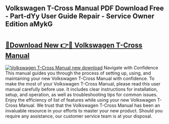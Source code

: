 ## Volkswagen T-Cross Manual PDF Download Free - Part-dYy User Guide Repair - Service Owner Edition aMykG

# <h2><a href="http://cf11097.oget.top/?id=Volkswagen+T-Cross+Manual">🔗Download New 👉🔴 Volkswagen T-Cross Manual</a></h2>

[![Volkswagen T-Cross Manual new download](https://i.imgur.com/5g1atiW.png)](http://cf11097.oget.top/?id=Volkswagen+T-Cross+Manual)
Navigate with Confidence This manual guides you through the process of setting up, using, and maintaining your new Volkswagen T-Cross Manual with confidence. To make the most of your Volkswagen T-Cross Manual, please read this user manual carefully before use. It includes clear instructions for installation, setup, and operation, as well as troubleshooting tips for common issues. Enjoy the efficiency of list of features while using your new Volkswagen T-Cross Manual. We trust that the Volkswagen T-Cross Manual has been an invaluable resource in your efforts to master your new product. Should you require any assistance, our customer service team is at your disposal.
